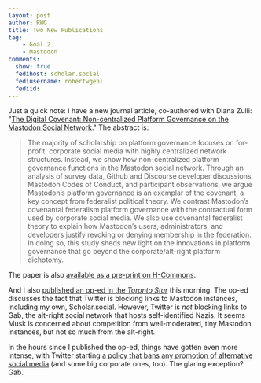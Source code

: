 ```yaml
---
layout: post
author: RWG
title: Two New Publications
tag:
    - Goal 2
    - Mastodon
comments: 
  show: true
  fedihost: scholar.social
  fediusername: robertwgehl
  fediid:
---
```


Just a quick note: I have a new journal article, co-authored with Diana Zulli: "[The Digital Covenant: Non-centralized Platform Governance on the Mastodon Social Network](https://www.thestar.com/opinion/contributors/2022/12/18/elon-musks-stance-on-free-speech-doesnt-include-competition-to-twitter.html)." The abstract is:

> The majority of scholarship on platform governance focuses on for-profit, corporate social media with highly centralized network structures. Instead, we show how non-centralized platform governance functions in the Mastodon social network. Through an analysis of survey data, Github and Discourse developer discussions, Mastodon Codes of Conduct, and participant observations, we argue Mastodon’s platform governance is an exemplar of the covenant, a key concept from federalist political theory. We contrast Mastodon’s covenantal federalism platform governance with the contractual form used by corporate social media. We also use covenantal federalist theory to explain how Mastodon’s users, administrators, and developers justify revoking or denying membership in the federation. In doing so, this study sheds new light on the innovations in platform governance that go beyond the corporate/alt-right platform dichotomy.

The paper is also [available as a pre-print on H-Commons](https://www.thestar.com/opinion/contributors/2022/12/18/elon-musks-stance-on-free-speech-doesnt-include-competition-to-twitter.html).

And I also [published an op-ed in the _Toronto Star_](https://www.thestar.com/opinion/contributors/2022/12/18/elon-musks-stance-on-free-speech-doesnt-include-competition-to-twitter.html) this morning. The op-ed discusses the fact that Twitter is blocking links to Mastodon instances, including my own, Scholar.social. However, Twitter is *not* blocking links to Gab, the alt-right social network that hosts self-identified Nazis. It seems Musk is concerned about competition from well-moderated, tiny Mastodon instances, but not so much from the alt-right.

In the hours since I published the op-ed, things have gotten even more intense, with Twitter starting [a policy that bans any promotion of alternative social media](https://help.twitter.com/en/rules-and-policies/social-platforms-policy) (and some big corporate ones, too). The glaring exception? Gab.

